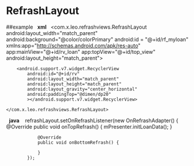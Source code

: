 # RefrashLayout
##example
   **xml**
   <com.x.leo.refrashviews.RefrashLayout
        android:layout_width="match_parent"
        android:background="@color/colorPrimary"
        android:id = "@+id/rf_myloan"
        xmlns:app="http://schemas.android.com/apk/res-auto"
        app:mainView="@+id/rv_loan"
        app:topView="@+id/top_view"
        android:layout_height="match_parent">
        <TextView
            android:layout_width="match_parent"
            android:id = "@+id/top_view"
            style="@style/text_14dp_white"
            android:text="@string/textview_refrash"
            android:gravity="center"
            android:layout_height="@dimen/dp120" />

        <android.support.v7.widget.RecyclerView
            android:id="@+id/rv"
            android:layout_width="match_parent"
            android:layout_height="match_parent"
            android:layout_gravity="center_horizontal"
            android:paddingTop="@dimen/dp20"
            ></android.support.v7.widget.RecyclerView>

    </com.x.leo.refrashviews.RefrashLayout>
   **java**
    refrashLayout.setOnRefrashListener(new OnRefrashAdapter() {
                @Override
                public void onTopRefrash() {
                    mPresenter.initLoanData();
                }

                @Override
                public void onBottomRefrash() {

                }
            });
